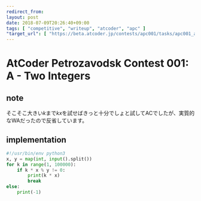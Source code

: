 ```yaml
---
redirect_from:
layout: post
date: 2018-07-09T20:26:40+09:00
tags: [ "competitive", "writeup", "atcoder", "apc" ]
"target_url": [ "https://beta.atcoder.jp/contests/apc001/tasks/apc001_a" ]
---
```


# AtCoder Petrozavodsk Contest 001: A - Two Integers

## note

そこそこ大きい$k$まで$kx$を試せばきっと十分でしょと試してACでしたが、実質的なWAだったので反省しています。

## implementation

``` python
#!/usr/bin/env python3
x, y = map(int, input().split())
for k in range(1, 100000):
    if k * x % y != 0:
        print(k * x)
        break
else:
    print(-1)
```
